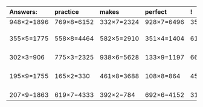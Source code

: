 | Answers: | practice | makes | perfect | ! |
| :--- | :--- | :--- | :--- | :--- |
| 948×2=1896 | 769×8=6152 | 332×7=2324 | 928×7=6496 | 353×5=1765 | 
|   |   |   |   |   | 
|   |   |   |   |   | 
|   |   |   |   |   | 
| 355×5=1775 | 558×8=4464 | 582×5=2910 | 351×4=1404 | 615×3=1845 | 
|   |   |   |   |   | 
|   |   |   |   |   | 
|   |   |   |   |   | 
|   |   |   |   |   | 
| 302×3=906 | 775×3=2325 | 938×6=5628 | 133×9=1197 | 663×8=5304 | 
|   |   |   |   |   | 
|   |   |   |   |   | 
|   |   |   |   |   | 
|   |   |   |   |   | 
| 195×9=1755 | 165×2=330 | 461×8=3688 | 108×8=864 | 456×7=3192 | 
|   |   |   |   |   | 
|   |   |   |   |   | 
|   |   |   |   |   | 
|   |   |   |   |   | 
| 207×9=1863 | 619×7=4333 | 392×2=784 | 692×6=4152 | 317×8=2536 | 
